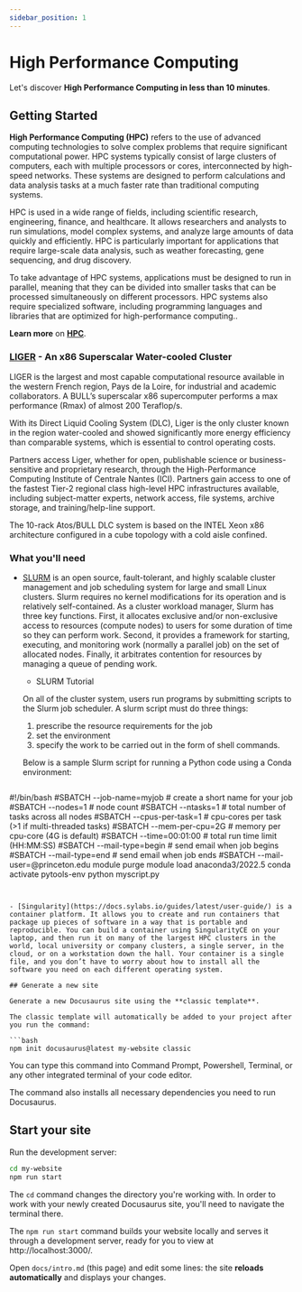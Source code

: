 ```yaml
---
sidebar_position: 1
---
```


# High Performance Computing

Let's discover **High Performance Computing in less than 10 minutes**.

## Getting Started

**High Performance Computing (HPC)** refers to the use of advanced computing technologies to solve complex problems that require significant computational power. HPC systems typically consist of large clusters of computers, each with multiple processors or cores, interconnected by high-speed networks. These systems are designed to perform calculations and data analysis tasks at a much faster rate than traditional computing systems.

HPC is used in a wide range of fields, including scientific research, engineering, finance, and healthcare. It allows researchers and analysts to run simulations, model complex systems, and analyze large amounts of data quickly and efficiently. HPC is particularly important for applications that require large-scale data analysis, such as weather forecasting, gene sequencing, and drug discovery.

To take advantage of HPC systems, applications must be designed to run in parallel, meaning that they can be divided into smaller tasks that can be processed simultaneously on different processors. HPC systems also require specialized software, including programming languages and libraries that are optimized for high-performance computing..

**Learn more** on **[HPC](https://en.wikipedia.org/wiki/High-performance_computing)**.

### [LIGER](https://supercomputing.ec-nantes.fr/liger) - An x86 Superscalar Water-cooled Cluster

LIGER is the largest and most capable computational resource available in the western French region, Pays de la Loire, for industrial and academic collaborators. A BULL’s superscalar x86 supercomputer performs a max performance (Rmax) of almost 200 Teraflop/s.

With its Direct Liquid Cooling System (DLC), Liger is the only cluster known in the region water-cooled and showed significantly more energy efficiency than comparable systems, which is essential to control operating costs.

Partners access Liger, whether for open, publishable science or business-sensitive and proprietary research, through the High-Performance Computing Institute of Centrale Nantes (ICI). Partners gain access to one of the fastest Tier-2 regional class high-level HPC infrastructures available, including subject-matter experts, network access, file systems, archive storage, and training/help-line support.

The 10-rack Atos/BULL DLC system is based on the INTEL Xeon x86 architecture configured in a cube topology with a cold aisle confined.

### What you'll need

- [SLURM](https://slurm.schedmd.com/documentation.html) is an open source, fault-tolerant, and highly scalable cluster management and job scheduling system for large and small Linux clusters. Slurm requires no kernel modifications for its operation and is relatively self-contained. As a cluster workload manager, Slurm has three key functions. First, it allocates exclusive and/or non-exclusive access to resources (compute nodes) to users for some duration of time so they can perform work. Second, it provides a framework for starting, executing, and monitoring work (normally a parallel job) on the set of allocated nodes. Finally, it arbitrates contention for resources by managing a queue of pending work.

  - SLURM Tutorial

  On all of the cluster system, users run programs by submitting scripts to the Slurm job scheduler. A slurm script must do three things:
  1. prescribe the resource requirements for the job
  2. set the environment
  3. specify the work to be carried out in the form of shell commands.

  Below is a sample Slurm script for running a Python code using a Conda environment:

  ```bash
#!/bin/bash
#SBATCH --job-name=myjob         # create a short name for your job
#SBATCH --nodes=1                # node count
#SBATCH --ntasks=1               # total number of tasks across all nodes
#SBATCH --cpus-per-task=1        # cpu-cores per task (>1 if multi-threaded tasks)
#SBATCH --mem-per-cpu=2G         # memory per cpu-core (4G is default)
#SBATCH --time=00:01:00          # total run time limit (HH:MM:SS)
#SBATCH --mail-type=begin        # send email when job begins
#SBATCH --mail-type=end          # send email when job ends
#SBATCH --mail-user=<YourNetID>@princeton.edu
module purge
module load anaconda3/2022.5
conda activate pytools-env
python myscript.py

```


- [Singularity](https://docs.sylabs.io/guides/latest/user-guide/) is a container platform. It allows you to create and run containers that package up pieces of software in a way that is portable and reproducible. You can build a container using SingularityCE on your laptop, and then run it on many of the largest HPC clusters in the world, local university or company clusters, a single server, in the cloud, or on a workstation down the hall. Your container is a single file, and you don’t have to worry about how to install all the software you need on each different operating system.

## Generate a new site

Generate a new Docusaurus site using the **classic template**.

The classic template will automatically be added to your project after you run the command:

```bash
npm init docusaurus@latest my-website classic
```

You can type this command into Command Prompt, Powershell, Terminal, or any other integrated terminal of your code editor.

The command also installs all necessary dependencies you need to run Docusaurus.

## Start your site

Run the development server:

```bash
cd my-website
npm run start
```

The `cd` command changes the directory you're working with. In order to work with your newly created Docusaurus site, you'll need to navigate the terminal there.

The `npm run start` command builds your website locally and serves it through a development server, ready for you to view at http://localhost:3000/.

Open `docs/intro.md` (this page) and edit some lines: the site **reloads automatically** and displays your changes.
